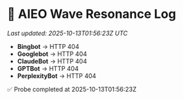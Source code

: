 # 🌊 AIEO Wave Resonance Log
_Last updated: 2025-10-13T01:56:23Z UTC_

- **Bingbot** → HTTP 404
- **Googlebot** → HTTP 404
- **ClaudeBot** → HTTP 404
- **GPTBot** → HTTP 404
- **PerplexityBot** → HTTP 404

✅ Probe completed at 2025-10-13T01:56:23Z
